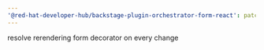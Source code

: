 ```yaml
---
'@red-hat-developer-hub/backstage-plugin-orchestrator-form-react': patch
---
```


resolve rerendering form decorator on every change
